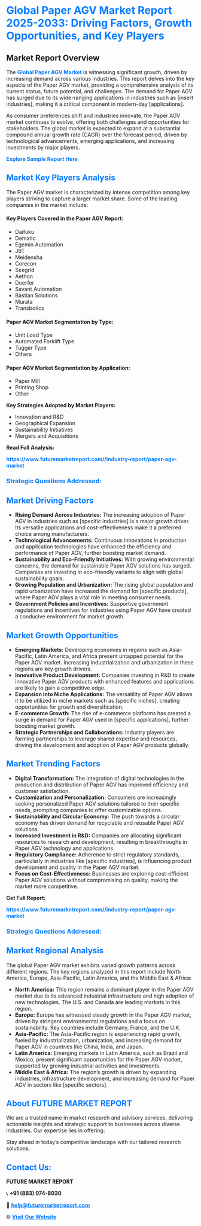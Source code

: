 <h1 style="color: #007BFF;">Global Paper AGV Market Report 2025-2033: Driving Factors, Growth Opportunities, and Key Players</h1>

<section id="overview">
<h2>Market Report Overview</h2>
<p>The <a href="https://www.futuremarketreport.com//industry-report/paper-agv-market" style="color: #007BFF; text-decoration: none;"><strong>Global Paper AGV Market</strong></a> is witnessing significant growth, driven by increasing demand across various industries. This report delves into the key aspects of the Paper AGV market, providing a comprehensive analysis of its current status, future potential, and challenges. The demand for Paper AGV has surged due to its wide-ranging applications in industries such as [insert industries], making it a critical component in modern-day [applications].</p>
<p>As consumer preferences shift and industries innovate, the Paper AGV market continues to evolve, offering both challenges and opportunities for stakeholders. The global market is expected to expand at a substantial compound annual growth rate (CAGR) over the forecast period, driven by technological advancements, emerging applications, and increasing investments by major players.</p>
</section>

<section id="overview">
<p><a href="https://www.futuremarketreport.com//request-sample/reportId=85487" style="color: #007BFF; text-decoration: none;"><strong>Explore Sample Report Here</strong></a></p>
</section>

<section id="key-players">
<h2 style="color: #007BFF;">Market Key Players Analysis</h2>
<p>The Paper AGV market is characterized by intense competition among key players striving to capture a larger market share. Some of the leading companies in the market include:</p>
<h4>Key Players Covered in the Paper AGV Report:</h4>
<ul><li>Daifuku</li><li>Dematic</li><li>Egemin Automation</li><li>JBT</li><li>Meidensha</li><li>Corecon</li><li>Seegrid</li><li>Aethon</li><li>Doerfer</li><li>Savant Automation</li><li>Bastian Solutions</li><li>Murata</li><li>Transbotics</li></ul>
<h4>Paper AGV Market Segmentation by Type:</h4>
<ul><li>Unit Load Type</li><li>Automated Forklift Type</li><li>Tugger Type</li><li>Others</li></ul>

<h4>Paper AGV Market Segmentation by Application:</h4>
<ul><li>Paper Mill</li><li>Printing Shop</li><li>Other</li></ul>
<p><strong>Key Strategies Adopted by Market Players:</strong></p>
<ul>
<li>Innovation and R&D</li>
<li>Geographical Expansion</li>
<li>Sustainability Initiatives</li>
<li>Mergers and Acquisitions</li>
</ul>
</section>

<section>
<p><strong>Read Full Analysis: </strong></p><a href="https://www.futuremarketreport.com//industry-report/paper-agv-market" style="color: #007BFF; text-decoration: none;"><strong>https://www.futuremarketreport.com//industry-report/paper-agv-market</strong></a>
<h3 style="color: #007BFF;">Strategic Questions Addressed:</h3>
</section>

<section id="driving-factors">
<h2 style="color: #007BFF;">Market Driving Factors</h2>
<ul>
<li><strong>Rising Demand Across Industries:</strong> The increasing adoption of Paper AGV in industries such as [specific industries] is a major growth driver. Its versatile applications and cost-effectiveness make it a preferred choice among manufacturers.</li>
<li><strong>Technological Advancements:</strong> Continuous innovations in production and application technologies have enhanced the efficiency and performance of Paper AGV, further boosting market demand.</li>
<li><strong>Sustainability and Eco-Friendly Initiatives:</strong> With growing environmental concerns, the demand for sustainable Paper AGV solutions has surged. Companies are investing in eco-friendly variants to align with global sustainability goals.</li>
<li><strong>Growing Population and Urbanization:</strong> The rising global population and rapid urbanization have increased the demand for [specific products], where Paper AGV plays a vital role in meeting consumer needs.</li>
<li><strong>Government Policies and Incentives:</strong> Supportive government regulations and incentives for industries using Paper AGV have created a conducive environment for market growth.</li>
</ul>
</section>

<section id="growth-opportunities">
<h2 style="color: #007BFF;">Market Growth Opportunities</h2>
<ul>
<li><strong>Emerging Markets:</strong> Developing economies in regions such as Asia-Pacific, Latin America, and Africa present untapped potential for the Paper AGV market. Increasing industrialization and urbanization in these regions are key growth drivers.</li>
<li><strong>Innovative Product Development:</strong> Companies investing in R&D to create innovative Paper AGV products with enhanced features and applications are likely to gain a competitive edge.</li>
<li><strong>Expansion into Niche Applications:</strong> The versatility of Paper AGV allows it to be utilized in niche markets such as [specific niches], creating opportunities for growth and diversification.</li>
<li><strong>E-commerce Growth:</strong> The rise of e-commerce platforms has created a surge in demand for Paper AGV used in [specific applications], further boosting market growth.</li>
<li><strong>Strategic Partnerships and Collaborations:</strong> Industry players are forming partnerships to leverage shared expertise and resources, driving the development and adoption of Paper AGV products globally.</li>
</ul>
</section>

<section id="trending-factors">
<h2 style="color: #007BFF;">Market Trending Factors</h2>
<ul>
<li><strong>Digital Transformation:</strong> The integration of digital technologies in the production and distribution of Paper AGV has improved efficiency and customer satisfaction.</li>
<li><strong>Customization and Personalization:</strong> Consumers are increasingly seeking personalized Paper AGV solutions tailored to their specific needs, prompting companies to offer customizable options.</li>
<li><strong>Sustainability and Circular Economy:</strong> The push towards a circular economy has driven demand for recyclable and reusable Paper AGV solutions.</li>
<li><strong>Increased Investment in R&D:</strong> Companies are allocating significant resources to research and development, resulting in breakthroughs in Paper AGV technology and applications.</li>
<li><strong>Regulatory Compliance:</strong> Adherence to strict regulatory standards, particularly in industries like [specific industries], is influencing product development and quality in the Paper AGV market.</li>
<li><strong>Focus on Cost-Effectiveness:</strong> Businesses are exploring cost-efficient Paper AGV solutions without compromising on quality, making the market more competitive.</li>
</ul>
</section>

<section>
<p><strong>Get Full Report: </strong></p><a href="https://www.futuremarketreport.com//industry-report/paper-agv-market" style="color: #007BFF; text-decoration: none;"><strong>https://www.futuremarketreport.com//industry-report/paper-agv-market</strong></a>
<h3 style="color: #007BFF;">Strategic Questions Addressed:</h3>
</section>


<section id="regional-analysis">
<h2 style="color: #007BFF;">Market Regional Analysis</h2>
<p>The global Paper AGV market exhibits varied growth patterns across different regions. The key regions analyzed in this report include North America, Europe, Asia-Pacific, Latin America, and the Middle East & Africa:</p>
<ul>
<li><strong>North America:</strong> This region remains a dominant player in the Paper AGV market due to its advanced industrial infrastructure and high adoption of new technologies. The U.S. and Canada are leading markets in this region.</li>
<li><strong>Europe:</strong> Europe has witnessed steady growth in the Paper AGV market, driven by stringent environmental regulations and a focus on sustainability. Key countries include Germany, France, and the U.K.</li>
<li><strong>Asia-Pacific:</strong> The Asia-Pacific region is experiencing rapid growth, fueled by industrialization, urbanization, and increasing demand for Paper AGV in countries like China, India, and Japan.</li>
<li><strong>Latin America:</strong> Emerging markets in Latin America, such as Brazil and Mexico, present significant opportunities for the Paper AGV market, supported by growing industrial activities and investments.</li>
<li><strong>Middle East & Africa:</strong> The region’s growth is driven by expanding industries, infrastructure development, and increasing demand for Paper AGV in sectors like [specific sectors].</li>
</ul>
</section>

<footer>
<h2 style="color: #007BFF;">About FUTURE MARKET REPORT</h2>
<p>We are a trusted name in market research and advisory services, delivering actionable insights and strategic support to businesses across diverse industries. Our expertise lies in offering:</p>

<p>Stay ahead in today’s competitive landscape with our tailored research solutions.</p>

<h2 style="color: #007BFF;">Contact Us:</h2>
<p><strong>FUTURE MARKET REPORT</strong></p>
<p>📞 <strong>+91 (883) 074-8030</strong></p>
<p>📧 <strong><a href="mailto:help@futuremarketreport.com" style="color: #007BFF;">help@futuremarketreport.com</a></strong></p>
<p>🌐 <strong><a href="https://www.futuremarketreport.com/" style="color: #007BFF;">Visit Our Website</a></strong></p>
</footer>